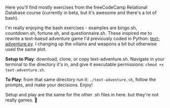 Here you'll find mostly exercises from the freeCodeCamp Relational Database course (currently in beta, but it's awesome and there's a lot of bash). 

I'm really enjoying the bash exercises - examples are bingo.sh, countdown.sh, fortune.sh, and questionnaire.sh. These inspired me to rewrite a text-baesd adventure game I'd previously coded in Python: [text-adventure.py](https://github.com/kellyky/Adventure-Game-Python/blob/master/text-adventure.py). I changing up the villains and weapons a bit but otherwise used the same plot. 

**Setup to Play**: download, clone, or copy text-adventure.sh. Navigate in your terminal to the directory it's in, and give it executable permissions: `chmod +x text-adventure.sh`. 

**To Play**: from that same directory run it: `./text-adventure.sh`, follow the prompts, and make your decisions. Enjoy! 

Setup and play are the same for the other .sh files in here. but they're not really games. 🤔
